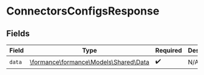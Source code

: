 # ConnectorsConfigsResponse


## Fields

| Field                                                                | Type                                                                 | Required                                                             | Description                                                          |
| -------------------------------------------------------------------- | -------------------------------------------------------------------- | -------------------------------------------------------------------- | -------------------------------------------------------------------- |
| `data`                                                               | [\formance\formance\Models\Shared\Data](../../models/shared/Data.md) | :heavy_check_mark:                                                   | N/A                                                                  |